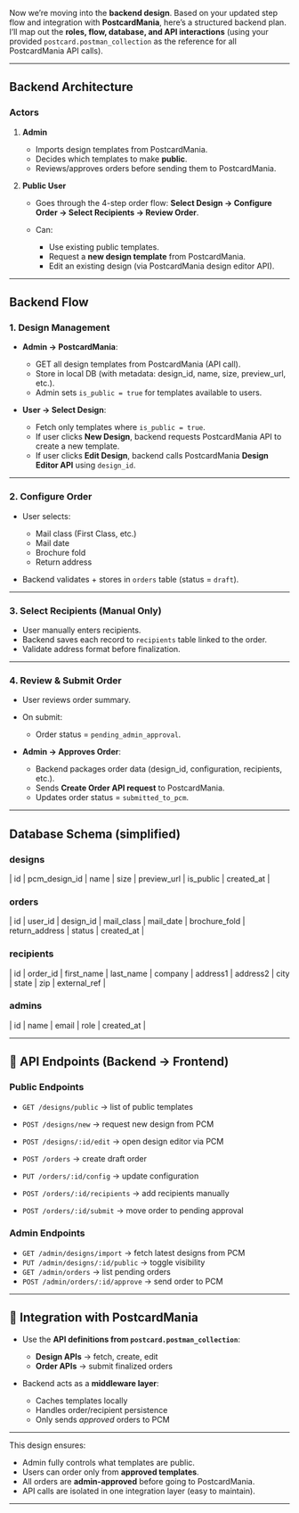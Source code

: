 Now we’re moving into the **backend design**. Based on your updated step flow and integration with **PostcardMania**, here’s a structured backend plan. I’ll map out the **roles, flow, database, and API interactions** (using your provided `postcard.postman_collection` as the reference for all PostcardMania API calls).

---

## Backend Architecture

### **Actors**

1. **Admin**

   - Imports design templates from PostcardMania.
   - Decides which templates to make **public**.
   - Reviews/approves orders before sending them to PostcardMania.

2. **Public User**

   - Goes through the 4-step order flow:
     **Select Design → Configure Order → Select Recipients → Review Order**.
   - Can:

     - Use existing public templates.
     - Request a **new design template** from PostcardMania.
     - Edit an existing design (via PostcardMania design editor API).

---

## Backend Flow

### **1. Design Management**

- **Admin → PostcardMania**:

  - GET all design templates from PostcardMania (API call).
  - Store in local DB (with metadata: design_id, name, size, preview_url, etc.).
  - Admin sets `is_public = true` for templates available to users.

- **User → Select Design**:

  - Fetch only templates where `is_public = true`.
  - If user clicks **New Design**, backend requests PostcardMania API to create a new template.
  - If user clicks **Edit Design**, backend calls PostcardMania **Design Editor API** using `design_id`.

---

### **2. Configure Order**

- User selects:

  - Mail class (First Class, etc.)
  - Mail date
  - Brochure fold
  - Return address

- Backend validates + stores in `orders` table (status = `draft`).

---

### **3. Select Recipients (Manual Only)**

- User manually enters recipients.
- Backend saves each record to `recipients` table linked to the order.
- Validate address format before finalization.

---

### **4. Review & Submit Order**

- User reviews order summary.

- On submit:

  - Order status = `pending_admin_approval`.

- **Admin → Approves Order**:

  - Backend packages order data (design_id, configuration, recipients, etc.).
  - Sends **Create Order API request** to PostcardMania.
  - Updates order status = `submitted_to_pcm`.

---

## Database Schema (simplified)

### **designs**

| id | pcm_design_id | name | size | preview_url | is_public | created_at |

### **orders**

| id | user_id | design_id | mail_class | mail_date | brochure_fold | return_address | status | created_at |

### **recipients**

| id | order_id | first_name | last_name | company | address1 | address2 | city | state | zip | external_ref |

### **admins**

| id | name | email | role | created_at |

---

## 🔌 API Endpoints (Backend → Frontend)

### **Public Endpoints**

- `GET /designs/public` → list of public templates

- `POST /designs/new` → request new design from PCM

- `POST /designs/:id/edit` → open design editor via PCM

- `POST /orders` → create draft order

- `PUT /orders/:id/config` → update configuration

- `POST /orders/:id/recipients` → add recipients manually

- `POST /orders/:id/submit` → move order to pending approval

### **Admin Endpoints**

- `GET /admin/designs/import` → fetch latest designs from PCM
- `PUT /admin/designs/:id/public` → toggle visibility
- `GET /admin/orders` → list pending orders
- `POST /admin/orders/:id/approve` → send order to PCM

---

## 🔄 Integration with PostcardMania

- Use the **API definitions from `postcard.postman_collection`**:

  - **Design APIs** → fetch, create, edit
  - **Order APIs** → submit finalized orders

- Backend acts as a **middleware layer**:

  - Caches templates locally
  - Handles order/recipient persistence
  - Only sends _approved_ orders to PCM

---

This design ensures:

- Admin fully controls what templates are public.
- Users can order only from **approved templates**.
- All orders are **admin-approved** before going to PostcardMania.
- API calls are isolated in one integration layer (easy to maintain).

---
